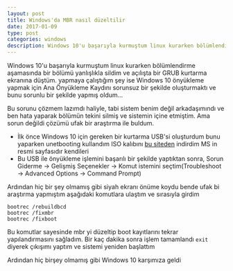 ```yaml
---
layout: post
title: Windows'da MBR nasıl düzeltilir
date: 2017-01-09
type: post
categories: windows
description: Windows 10'u başarıyla kurmuştum linux kurarken bölümlendirme aşamasında bir bölümü yanlışlıkla sildim ve açılışta bir GRUB
---
```


Windows 10'u başarıyla kurmuştum linux kurarken bölümlendirme aşamasında bir bölümü yanlışlıkla sildim ve açılışta bir GRUB kurtarma ekranına düştüm. yapmaya çalıştığım şey ise Windows 10 önyükleme yapmak için Ana Önyükleme Kaydını sorunsuz bir şekilde oluşturmaktı ve bunu sorunlu bir şekilde yapmış oldum...

Bu sorunu çözmem lazımdı haliyle, tabi sistem benim değil arkadaşımındı ve ben hata yaparak bölümün tekini silmiş ve sistemin içine etmiştim. Ama sorun değildi çözümü ufak bir araştırma ile buldum.

* İlk önce Windows 10 için gereken bir kurtarma USB'si oluşturdum bunu yaparken unetbooting kullandım ISO kalıbını [bu siteden](https://www.microsoft.com/en-us/software-download/windows10ISO) indirdim MS in resmi sayfasıdır kendileri
* Bu USB ile önyükleme işlemini başarılı bir şekilde yaptıktan sonra, Sorun Giderme -> Gelişmiş Seçenekler -> Komut istemini seçtim(Troubleshoot -> Advanced Options -> Command Prompt)

Ardından hiç bir şey olmamış gibi siyah ekranı önüme koydu bende ufak bi araştırma yapmıştım aşağıdaki komutlara ulaştım ve sırasıyla girdim

```
bootrec /rebuildbcd
bootrec /fixmbr
bootrec /fixboot
```

Bu komutlar sayesinde mbr yi düzeltip boot kayıtlarını tekrar yapılandırmasını sağladım. Bir kaç dakika sonra işlem tamamlandı `exit` diyerek çıkışımı yaptım ve sistemi yeniden başlattım

Ardından hiç birşey olmamış gibi Windows 10 karşımıza geldi
